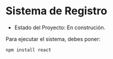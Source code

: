 <h1> Sistema de Registro</h1>

- Estado del Proyecto: En construción.

Para ejecutar el sistema, debes poner:

`npm install react`
